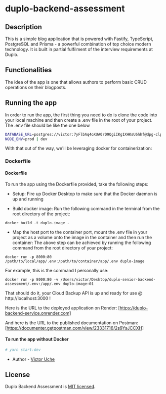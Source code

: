 # duplo-backend-assessment
## Description

This is a simple blog application that is powered with Fastify, TypeScript, PostgreSQL and Prisma - a powerful combination of top choice modern technology. It is built in partial fulfilment of the interview requirements at Duplo.

## Functionalities
The idea of the app is one that allows authors to perform basic CRUD operations on their blogposts. 

## Running the app

In order to run the app, the first thing you need to do is clone the code into your local machine and then create a .env file in the root of your project. The .env file should be like the one below
```bash
DATABASE_URL=postgres://victor:7yFlbAq4oXUA0rD9QgiIKg1XHKsU6hhf@dpg-clp39m946foc73a6dp7g-a.oregon-postgres.render.com/duplo_backend)assessmnent
NODE_ENV=prod | dev
```

With that out of the way, we'll be leveraging docker for containerization:
###  Dockerfile

#### Dockerfile
To run the app using the Dockerfile provided, take the following steps:
- Setup:
  Fire up Docker Desktop to make sure that the Docker daemon is up and running
  
- Build docker image:
  Run the following command in the terminal from the root directory of the project:
 ```
 docker build -t duplo-image .
 ```
 
 - Map the host port to the container port, mount the .env file in your project as a volume onto the image in the container and then run the container:
  The above step can be achieved by running the following command from the root directory of your project:
 ```
 docker run -p 8000:80 /path/to/local/app/.env:/path/to/container/app/.env duplo-image
 ```
  For example, this is the command I personally use:
 ```
 docker run -p 8000:80 -v /Users/victor/Desktop/duplo-senior-backend-assessment/.env:/app/.env duplo-image:01
 ```
That should do it, your Cloud Backup API is up and ready for use @ http://localhost:3000 ! 

Here is the URL to the deployed application on Render:
[https://duplo-backend-service.onrender.com]

And here is the URL to the published documentation on Postman:
[https://documenter.getpostman.com/view/23331716/2s9YsJCCXH]


#### To run the app without Docker
```bash
# yarn start:dev
```


- Author - [Victor Uche](https://github.com/aggr3550r/)


## License

 Duplo Backend Assessment is [MIT licensed](LICENSE).
